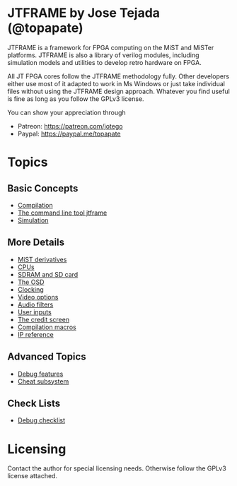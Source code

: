 JTFRAME by Jose Tejada (@topapate)
==================================

JTFRAME is a framework for FPGA computing on the MiST and MiSTer platforms. JTFRAME is also a library of verilog modules, including simulation models and utilities to develop retro hardware on FPGA.

All JT FPGA cores follow the JTFRAME methodology fully. Other developers either use most of it adapted to work in Ms Windows or just take individual files without using the JTFRAME design approach. Whatever you find useful is fine as long as you follow the GPLv3 license.

You can show your appreciation through
* Patreon: https://patreon.com/jotego
* Paypal: https://paypal.me/topapate

# Topics

## Basic Concepts
* [Compilation](doc/compilation.md)
* [The command line tool jtframe](doc/jtframe.md)
* [Simulation](doc/sim.md)

## More Details
* [MiST derivatives](doc/mist.md)
* [CPUs](doc/cpus.md)
* [SDRAM and SD card](doc/sdram.md)
* [The OSD](doc/osd.md)
* [Clocking](doc/clocks.md)
* [Video options](doc/video.md)
* [Audio filters](doc/audio.md)
* [User inputs](doc/inputs.md)
* [The credit screen](doc/credits.md)
* [Compilation macros](doc/macros.md)
* [IP reference](doc/ip.md)

## Advanced Topics
* [Debug features](doc/debug.md)
* [Cheat subsystem](doc/cheat.md)

## Check Lists
* [Debug checklist](doc/debug_list.md)

# Licensing

Contact the author for special licensing needs. Otherwise follow the GPLv3 license attached.